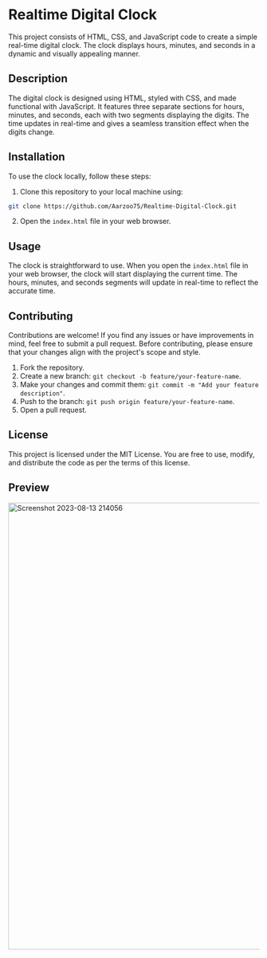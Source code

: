 # Realtime Digital Clock
This project consists of HTML, CSS, and JavaScript code to create a simple real-time digital clock. The clock displays hours, minutes, and seconds in a dynamic and visually appealing manner.

## Description
The digital clock is designed using HTML, styled with CSS, and made functional with JavaScript. It features three separate sections for hours, minutes, and seconds, each with two segments displaying the digits. The time updates in real-time and gives a seamless transition effect when the digits change.

## Installation
To use the clock locally, follow these steps:

1. Clone this repository to your local machine using:
```bash
git clone https://github.com/Aarzoo75/Realtime-Digital-Clock.git
```
2. Open the `index.html` file in your web browser.

## Usage
The clock is straightforward to use. When you open the `index.html` file in your web browser, the clock will start displaying the current time. The hours, minutes, and seconds segments will update in real-time to reflect the accurate time.

## Contributing
Contributions are welcome! If you find any issues or have improvements in mind, feel free to submit a pull request. Before contributing, please ensure that your changes align with the project's scope and style.

1. Fork the repository.
2. Create a new branch: `git checkout -b feature/your-feature-name`.
3. Make your changes and commit them: `git commit -m "Add your feature description"`.
4. Push to the branch: `git push origin feature/your-feature-name`.
5. Open a pull request.
   
## License
This project is licensed under the MIT License. You are free to use, modify, and distribute the code as per the terms of this license.

## Preview
<img width="897" alt="Screenshot 2023-08-13 214056" src="https://github.com/Aarzoo75/Realtime-Digital-Clock/assets/59678435/5ae89b8d-36a5-4216-9600-e6a4bbb7ac5f">
